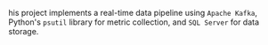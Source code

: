 his project implements a real-time data pipeline using `Apache Kafka`, Python's `psutil` library for metric collection, and `SQL Server` for data storage.
